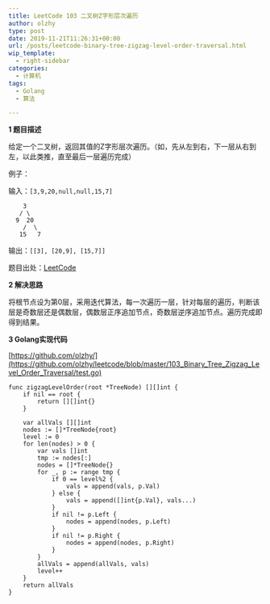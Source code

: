 ```yaml
---
title: LeetCode 103 二叉树Z字形层次遍历
author: olzhy
type: post
date: 2019-11-21T11:26:31+00:00
url: /posts/leetcode-binary-tree-zigzag-level-order-traversal.html
wip_template:
  - right-sidebar
categories:
  - 计算机
tags:
  - Golang
  - 算法

---
```

**1 题目描述**
  
给定一个二叉树，返回其值的Z字形层次遍历。（如，先从左到右，下一层从右到左，以此类推，直至最后一层遍历完成）

例子：
  
输入：`[3,9,20,null,null,15,7]`

```
    3
   / \
  9  20
    /  \
   15   7
```

输出：`[[3], [20,9], [15,7]]`

题目出处：[LeetCode](https://leetcode.com/problems/binary-tree-zigzag-level-order-traversal/)

**2 解决思路**
  
将根节点设为第0层，采用迭代算法，每一次遍历一层，针对每层的遍历，判断该层是奇数层还是偶数层，偶数层正序追加节点，奇数层逆序追加节点。遍历完成即得到结果。

**3 Golang实现代码**

[https://github.com/olzhy/](https://github.com/olzhy/leetcode/blob/master/103_Binary_Tree_Zigzag_Level_Order_Traversal/test.go)

```Golang
func zigzagLevelOrder(root *TreeNode) [][]int {
	if nil == root {
		return [][]int{}
	}

	var allVals [][]int
	nodes := []*TreeNode{root}
	level := 0
	for len(nodes) > 0 {
		var vals []int
		tmp := nodes[:]
		nodes = []*TreeNode{}
		for _, p := range tmp {
			if 0 == level%2 {
				vals = append(vals, p.Val)
			} else {
				vals = append([]int{p.Val}, vals...)
			}
			if nil != p.Left {
				nodes = append(nodes, p.Left)
			}
			if nil != p.Right {
				nodes = append(nodes, p.Right)
			}
		}
		allVals = append(allVals, vals)
		level++
	}
	return allVals
}
```